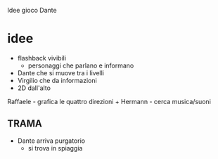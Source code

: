 Idee gioco Dante

# idee
- flashback vivibili
  - personaggi che parlano e informano
- Dante che si muove tra i livelli
- Virgilio che da informazioni
- 2D dall'alto

Raffaele  -  grafica
    le quattro direzioni
    +
Hermann   -  cerca musica/suoni


## TRAMA
- Dante arriva purgatorio
    - si trova in spiaggia
